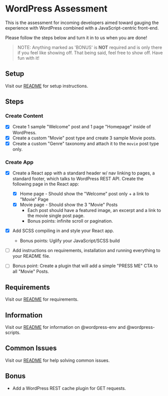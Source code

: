 # WordPress Assessment

This is the assessment for incoming developers aimed toward gauging the experience with WordPress combined with a JavaScript-centric front-end.

Please follow the steps below and turn it in to us when you are done!

> NOTE: Anything marked as 'BONUS' is **NOT** required and is only there if you feel like showing off. That being said, feel free to show off. Have fun with it!

## Setup

Visit our [README](../README.md#Setup) for setup instructions.

## Steps

### Create Content

- [x] Create 1 sample "Welcome" post and 1 page "Homepage" inside of WordPress.
- [x] Create a custom "Movie" post type and create 3 sample Movie posts.
- [x] Create a custom "Genre" taxonomy and attach it to the `movie` post type only.

### Create App
- [X] Create a React app with a standard header w/ nav linking to pages, a standard footer, which talks to WordPress REST API. Create the following page in the React app:
  - [X] Home page - Should show the "Welcome" post only + a link to "Movie" Page
  - [X] Movie page - Should show the 3 "Movie" Posts
    - Each post should have a featured image, an excerpt and a link to the movie single post page.
    - Bonus points: infinite scroll or pagination.
- [X] Add SCSS compiling in and style your React app.
  - Bonus points: Uglify your JavaScript/SCSS build
- [ ] Add instructions on requirements, installation and running everything to your README file.
- [ ] Bonus point: Create a plugin that will add a simple "PRESS ME" CTA to all "Movie" Posts.


## Requirements

Visit our [README](../README.md#Requirements) for requirements.

## Information

Visit our [README](../README.md#Information) for information on @wordpress-env and @wordpress-scripts.

## Common Issues

Visit our [README](../README.md#Common-Issues) for help solving common issues.

## Bonus

- Add a WordPress REST cache plugin for GET requests.
